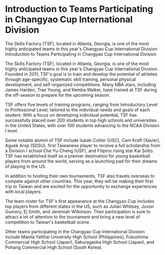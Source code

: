 # Introduction to Teams Participating in Changyao Cup International Division

The Skills Factory (TSF), located in Atlanta, Georgia, is one of the most highly anticipated teams in this year's Changyao Cup International Division 
 Introduction to Teams Participating in Changyao Cup International Division

The Skills Factory (TSF), located in Atlanta, Georgia, is one of the most highly anticipated teams in this year's Changyao Cup International Division. Founded in 2011, TSF's goal is to train and develop the potential of athletes through age-specific, systematic skill training, personal physical development, and self-organized competitions. Many NBA stars, including James Harden, Trae Young, and Kemba Walker, have trained at TSF during the off-season to prepare for the upcoming season.

TSF offers five levels of training programs, ranging from Introductory Level to Professional Level, tailored to the individual needs and goals of each student. With a focus on developing individual potential, TSF has successfully placed over 200 students in top high schools and universities in the United States, with over 100 students advancing to the NCAA Division I level.

Some notable alumni of TSF include Isaiah Collier (USC), Cam Kraft (Xavier), Aguek Arop (SDSU), first Taiwanese player to receive a full scholarship from a Division I school Che Yu-Cheng (USF), and Filipino rising star Kai Sotto. TSF has established itself as a premier destination for young basketball players from around the world, serving as a launching pad for their dreams of playing in the US.

In addition to hosting their own tournaments, TSF also travels overseas to compete against other countries. This year, they will be making their first trip to Taiwan and are excited for the opportunity to exchange experiences with local players.

The team roster for TSF's first appearance at the Changyao Cup includes top players from different states in the US, such as Julian Whitsey, Juvon Gumory, Ej Smith, and Jeremiah Wilkinson. Their participation is sure to attract a lot of attention to the tournament and bring a new level of competition to Taiwan's basketball scene.

Other teams participating in the Changyao Cup International Division include Manila Yatthai University High School (Philippines), Fukushima Commercial High School (Japan), Sakuragaoka High School (Japan), and Pohang Commercial High School (South Korea).